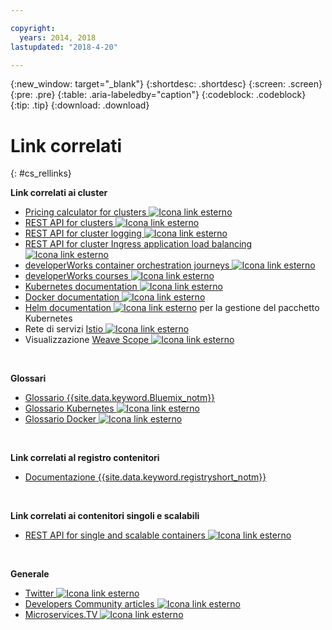 ```yaml
---

copyright:
  years: 2014, 2018
lastupdated: "2018-4-20"

---
```


{:new_window: target="_blank"}
{:shortdesc: .shortdesc}
{:screen: .screen}
{:pre: .pre}
{:table: .aria-labeledby="caption"}
{:codeblock: .codeblock}
{:tip: .tip}
{:download: .download}


# Link correlati
{: #cs_rellinks}

**Link correlati ai cluster**

- [Pricing calculator for clusters ![Icona link esterno](../icons/launch-glyph.svg "Icona link esterno")](https://console.bluemix.net/?direct=classic%2F&env_id=ibm%3Ayp%3Aus-south#/pricing/cloudOEPaneId=pricing&paneId=pricingSheet&orgGuid=83f3f6dd-e430-4955-8225-0963753d8b0f&spaceGuid=f616188f-e265-4e04-84be-1b3d2ec63db3)
- [REST API for clusters ![Icona link esterno](../icons/launch-glyph.svg "Icona link esterno")](https://containers.bluemix.net/swagger)
- [REST API for cluster logging ![Icona link esterno](../icons/launch-glyph.svg "Icona link esterno")](https://us-south.containers.bluemix.net/swagger-logging/)
- [REST API for cluster Ingress application load balancing ![Icona link esterno](../icons/launch-glyph.svg "Icona link esterno")](https://us-south.containers.bluemix.net/swagger-alb-api/)
- [developerWorks container orchestration journeys ![Icona link esterno](../icons/launch-glyph.svg "Icona link esterno")](https://developer.ibm.com/code/journey/category/container-orchestration/)
- [developerWorks courses ![Icona link esterno](../icons/launch-glyph.svg "Icona link esterno")](https://developer.ibm.com/courses/all/?s=IBM+Cloud+Container+Service)
- [Kubernetes documentation ![Icona link esterno](../icons/launch-glyph.svg "Icona link esterno")](https://kubernetes.io/)
- [Docker documentation ![Icona link esterno](../icons/launch-glyph.svg "Icona link esterno")](https://docs.docker.com/engine/)
- <a href="https://docs.helm.sh/helm/" target="_blank">Helm documentation <img src="../icons/launch-glyph.svg" alt="Icona link esterno"></a> per la gestione del pacchetto Kubernetes
- Rete di servizi [Istio ![Icona link esterno](../icons/launch-glyph.svg "Icona link esterno")](https://istio.io/)
- Visualizzazione [Weave Scope ![Icona link esterno](../icons/launch-glyph.svg "Icona link esterno")](https://www.weave.works/oss/scope/)

<br />


**Glossari**
- [Glossario {{site.data.keyword.Bluemix_notm}}](/docs/overview/glossary/index.html)
- [Glossario Kubernetes ![Icona link esterno](../icons/launch-glyph.svg "Icona link esterno")](https://kubernetes.io/docs/reference/glossary/?fundamental=true)
- [Glossario Docker ![Icona link esterno](../icons/launch-glyph.svg "Icona link esterno")](https://docs.docker.com/glossary/)

<br />


**Link correlati al registro contenitori**

- [Documentazione {{site.data.keyword.registryshort_notm}}](/docs/services/Registry/index.html)


<br />



**Link correlati ai contenitori singoli e scalabili**

- [REST API for single and scalable containers ![Icona link esterno](../icons/launch-glyph.svg "Icona link esterno")](http://ccsapi-doc.mybluemix.net/)

<br />


**Generale**

- [Twitter ![Icona link esterno](../icons/launch-glyph.svg "Icona link esterno")](https://twitter.com/hashtag/ibmcontainers)
- [Developers Community articles ![Icona link esterno](../icons/launch-glyph.svg "Icona link esterno")](https://www.ibm.com/blogs/bluemix/tag/containers/)
- [Microservices.TV ![Icona link esterno](../icons/launch-glyph.svg "Icona link esterno")](https://developer.ibm.com/tv/microservices/)

<br />


